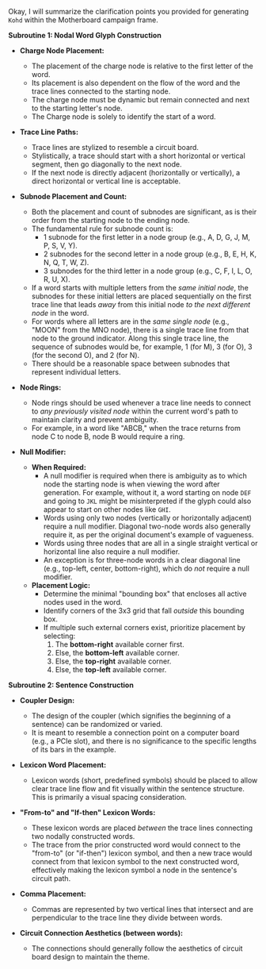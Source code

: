 Okay, I will summarize the clarification points you provided for generating `Kohd` within the Motherboard campaign frame.

**Subroutine 1: Nodal Word Glyph Construction**

* **Charge Node Placement:**
    * The placement of the charge node is relative to the first letter of the word.
    * Its placement is also dependent on the flow of the word and the trace lines connected to the starting node.
    * The charge node must be dynamic but remain connected and next to the starting letter's node.
    * The Charge node is solely to identify the start of a word.

* **Trace Line Paths:**
    * Trace lines are stylized to resemble a circuit board.
    * Stylistically, a trace should start with a short horizontal or vertical segment, then go diagonally to the next node.
    * If the next node is directly adjacent (horizontally or vertically), a direct horizontal or vertical line is acceptable.

* **Subnode Placement and Count:**
    * Both the placement and count of subnodes are significant, as is their order from the starting node to the ending node.
    * The fundamental rule for subnode count is:
        * 1 subnode for the first letter in a node group (e.g., A, D, G, J, M, P, S, V, Y).
        * 2 subnodes for the second letter in a node group (e.g., B, E, H, K, N, Q, T, W, Z).
        * 3 subnodes for the third letter in a node group (e.g., C, F, I, L, O, R, U, X).
    * If a word starts with multiple letters from the *same initial node*, the subnodes for these initial letters are placed sequentially on the first trace line that leads *away* from this initial node *to the next different node* in the word.
    * For words where all letters are in the *same single node* (e.g., "MOON" from the MNO node), there is a single trace line from that node to the ground indicator. Along this single trace line, the sequence of subnodes would be, for example, 1 (for M), 3 (for O), 3 (for the second O), and 2 (for N).
    * There should be a reasonable space between subnodes that represent individual letters.

* **Node Rings:**
    * Node rings should be used whenever a trace line needs to connect to *any previously visited node* within the current word's path to maintain clarity and prevent ambiguity.
    * For example, in a word like "ABCB," when the trace returns from node C to node B, node B would require a ring.

* **Null Modifier:**
    * **When Required:**
        * A null modifier is required when there is ambiguity as to which node the starting node is when viewing the word after generation. For example, without it, a word starting on node `DEF` and going to `JKL` might be misinterpreted if the glyph could also appear to start on other nodes like `GHI`.
        * Words using only two nodes (vertically or horizontally adjacent) require a null modifier. Diagonal two-node words also generally require it, as per the original document's example of vagueness.
        * Words using three nodes that are all in a single straight vertical or horizontal line also require a null modifier.
        * An exception is for three-node words in a clear diagonal line (e.g., top-left, center, bottom-right), which do *not* require a null modifier.
    * **Placement Logic:**
        * Determine the minimal "bounding box" that encloses all active nodes used in the word.
        * Identify corners of the 3x3 grid that fall *outside* this bounding box.
        * If multiple such external corners exist, prioritize placement by selecting:
            1.  The **bottom-right** available corner first.
            2.  Else, the **bottom-left** available corner.
            3.  Else, the **top-right** available corner.
            4.  Else, the **top-left** available corner.

**Subroutine 2: Sentence Construction**

* **Coupler Design:**
    * The design of the coupler (which signifies the beginning of a sentence) can be randomized or varied.
    * It is meant to resemble a connection point on a computer board (e.g., a PCIe slot), and there is no significance to the specific lengths of its bars in the example.

* **Lexicon Word Placement:**
    * Lexicon words (short, predefined symbols) should be placed to allow clear trace line flow and fit visually within the sentence structure. This is primarily a visual spacing consideration.

* **"From-to" and "If-then" Lexicon Words:**
    * These lexicon words are placed *between* the trace lines connecting two nodally constructed words.
    * The trace from the prior constructed word would connect to the "from-to" (or "if-then") lexicon symbol, and then a new trace would connect from that lexicon symbol to the next constructed word, effectively making the lexicon symbol a node in the sentence's circuit path.

* **Comma Placement:**
    * Commas are represented by two vertical lines that intersect and are perpendicular to the trace line they divide between words.

* **Circuit Connection Aesthetics (between words):**
    * The connections should generally follow the aesthetics of circuit board design to maintain the theme.